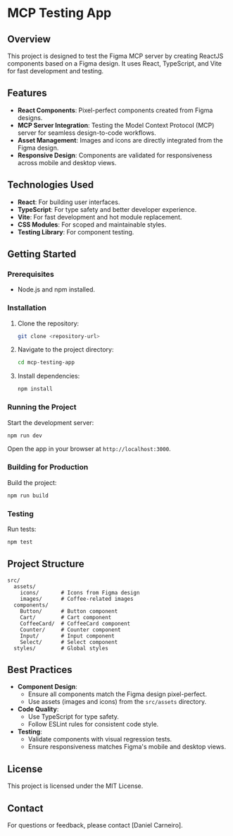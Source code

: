 # MCP Testing App

## Overview

This project is designed to test the Figma MCP server by creating ReactJS components based on a Figma design. It uses React, TypeScript, and Vite for fast development and testing.

## Features

- **React Components**: Pixel-perfect components created from Figma designs.
- **MCP Server Integration**: Testing the Model Context Protocol (MCP) server for seamless design-to-code workflows.
- **Asset Management**: Images and icons are directly integrated from the Figma design.
- **Responsive Design**: Components are validated for responsiveness across mobile and desktop views.

## Technologies Used

- **React**: For building user interfaces.
- **TypeScript**: For type safety and better developer experience.
- **Vite**: For fast development and hot module replacement.
- **CSS Modules**: For scoped and maintainable styles.
- **Testing Library**: For component testing.

## Getting Started

### Prerequisites

- Node.js and npm installed.

### Installation

1. Clone the repository:
   ```bash
   git clone <repository-url>
   ```
2. Navigate to the project directory:
   ```bash
   cd mcp-testing-app
   ```
3. Install dependencies:
   ```bash
   npm install
   ```

### Running the Project

Start the development server:

```bash
npm run dev
```

Open the app in your browser at `http://localhost:3000`.

### Building for Production

Build the project:

```bash
npm run build
```

### Testing

Run tests:

```bash
npm test
```

## Project Structure

```
src/
  assets/
    icons/       # Icons from Figma design
    images/      # Coffee-related images
  components/
    Button/      # Button component
    Cart/        # Cart component
    CoffeeCard/  # CoffeeCard component
    Counter/     # Counter component
    Input/       # Input component
    Select/      # Select component
  styles/        # Global styles
```

## Best Practices

- **Component Design**:
  - Ensure all components match the Figma design pixel-perfect.
  - Use assets (images and icons) from the `src/assets` directory.
- **Code Quality**:
  - Use TypeScript for type safety.
  - Follow ESLint rules for consistent code style.
- **Testing**:
  - Validate components with visual regression tests.
  - Ensure responsiveness matches Figma's mobile and desktop views.

## License

This project is licensed under the MIT License.

## Contact

For questions or feedback, please contact [Daniel Carneiro].
